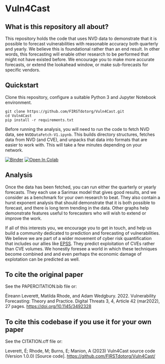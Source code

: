 # Vuln4Cast

## What is this repository all about?
This repository holds the code that uses NVD data to demonstrate that it is possible to forecast vulnerabilities with reasonable accuracy both quarterly and yearly. We believe this is foundational rather than an end result. In other words, this forecasting will enable other research to be performed that might not have existed before. We encourage you to make more accurate forecasts, or extend the lookahead window, or make sub-forecasts for specific vendors.

## Quickstart

Clone this repository, configure a suitable Python 3 and Jupyter Notebook environment.

```
git clone https://github.com/FIRSTdotorg/Vuln4Cast.git
cd Vuln4Cast
pip install -r requirements.txt
```

Before running the analysis, you will need to run the code to fetch NVD data, see `NVDDataFetch-V1.ipynb`. This builds directory structures, fetches data from NVD (and CVE), and unpacks that data into formats that are easier to work with. This will take a few minutes depending on your network.

[![Binder](https://mybinder.org/badge_logo.svg)](https://mybinder.org/v2/gh/FIRSTdotorg/Vuln4Cast/HEAD)
<a target="_blank" href="https://colab.research.google.com/github/FIRSTdotorg/Vuln4Cast">
  <img src="https://colab.research.google.com/assets/colab-badge.svg" alt="Open In Colab"/>
</a>

## Analysis

Once the data has been fetched, you can run either the quarterly or yearly forecasts. They each use a Sarimax model that gives good results, and we consider as a benchmark for your own research to beat. They also contain a hurst exponent analysis that should demonstrate that it is both possible to forecast, and there is long term trending in the data. Other graphs help demonstrate features useful to forecasters who will wish to extend or improve the work.

If all of this interests you, we encourage you to get in touch, and help us build a community dedicated to prediction and forecasting of vulnerabilities. We believe we are part of a wider movement of cyber risk quantification that includes our allies like [EPSS](https://github.com/FIRSTdotorg/epss). They predict exploitation of CVEs rather than CVE volumes. We honestly foresee a world in which these techniques become combined and and even perhaps the economic damage of explotation can be predicted as well.

## To cite the original paper

See the PAPERCITATION.bib file or:

Éireann Leverett, Matilda Rhode, and Adam Wedgbury. 2022. Vulnerability Forecasting: Theory and Practice. Digital Threats 3, 4, Article 42 (mar2022), 27 pages. https://doi.org/10.1145/3492328

## To cite this codebase if you use it for your own paper

See the CITATION.cff file or:

Leverett, É; Rhode, M; Burns, E; Manion, A (2023) Vuln4Cast source code (Version 1.0.0) [Source code]. https://github.com/FIRSTdotorg/Vuln4Cast/
